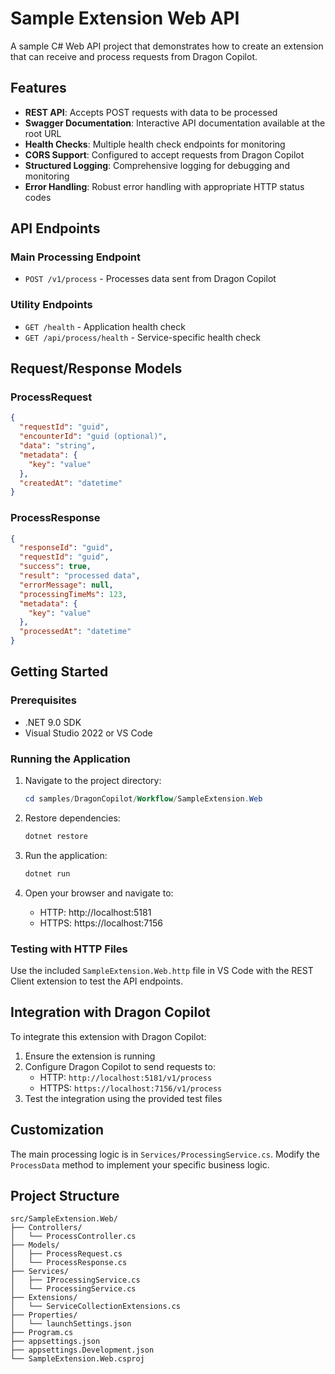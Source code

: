 # Sample Extension Web API

A sample C# Web API project that demonstrates how to create an extension that can receive and process requests from Dragon Copilot.

## Features

- **REST API**: Accepts POST requests with data to be processed
- **Swagger Documentation**: Interactive API documentation available at the root URL
- **Health Checks**: Multiple health check endpoints for monitoring
- **CORS Support**: Configured to accept requests from Dragon Copilot
- **Structured Logging**: Comprehensive logging for debugging and monitoring
- **Error Handling**: Robust error handling with appropriate HTTP status codes

## API Endpoints

### Main Processing Endpoint
- `POST /v1/process` - Processes data sent from Dragon Copilot

### Utility Endpoints
- `GET /health` - Application health check
- `GET /api/process/health` - Service-specific health check

## Request/Response Models

### ProcessRequest
```json
{
  "requestId": "guid",
  "encounterId": "guid (optional)",
  "data": "string",
  "metadata": {
    "key": "value"
  },
  "createdAt": "datetime"
}
```

### ProcessResponse
```json
{
  "responseId": "guid",
  "requestId": "guid",
  "success": true,
  "result": "processed data",
  "errorMessage": null,
  "processingTimeMs": 123,
  "metadata": {
    "key": "value"
  },
  "processedAt": "datetime"
}
```

## Getting Started

### Prerequisites
- .NET 9.0 SDK
- Visual Studio 2022 or VS Code

### Running the Application

1. Navigate to the project directory:
   ```powershell
   cd samples/DragonCopilot/Workflow/SampleExtension.Web
   ```

2. Restore dependencies:
   ```powershell
   dotnet restore
   ```

3. Run the application:
   ```powershell
   dotnet run
   ```

4. Open your browser and navigate to:
   - HTTP: http://localhost:5181
   - HTTPS: https://localhost:7156

### Testing with HTTP Files

Use the included `SampleExtension.Web.http` file in VS Code with the REST Client extension to test the API endpoints.

## Integration with Dragon Copilot

To integrate this extension with Dragon Copilot:

1. Ensure the extension is running
2. Configure Dragon Copilot to send requests to:
   - HTTP: `http://localhost:5181/v1/process`
   - HTTPS: `https://localhost:7156/v1/process`
3. Test the integration using the provided test files

## Customization

The main processing logic is in `Services/ProcessingService.cs`. Modify the `ProcessData` method to implement your specific business logic.

## Project Structure

```
src/SampleExtension.Web/
├── Controllers/
│   └── ProcessController.cs
├── Models/
│   ├── ProcessRequest.cs
│   └── ProcessResponse.cs
├── Services/
│   ├── IProcessingService.cs
│   └── ProcessingService.cs
├── Extensions/
│   └── ServiceCollectionExtensions.cs
├── Properties/
│   └── launchSettings.json
├── Program.cs
├── appsettings.json
├── appsettings.Development.json
└── SampleExtension.Web.csproj
```
